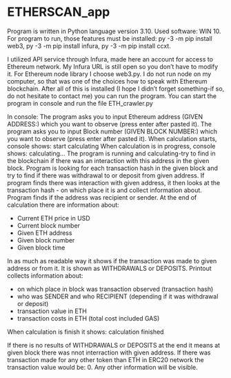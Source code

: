 # ETHERSCAN_app
Program is written in Python language version 3.10. 
Used software: WIN 10.
For program to run, those features must be installed: py -3 -m pip install web3, py -3 -m pip install infura, py -3 -m pip install ccxt.

I utilized API service through Infura, made here an account for access to Ethereum network. My Infura URL is still open so you don’t have to modify it. For Ethereum node library I choose web3.py. I do not run node on my computer, so that was one of the choices how to speak with Ethereum blockchain. 
After all of this is installed (I hope I didn’t forget something-if so, do not hesitate to contact me) you can run the program.
You can start the program in console and run the file ETH_crawler.py

In console:
The program asks you to input Ethereum address (GIVEN ADDRESS:) which you want to observe (press enter after pasted it).
The program asks you to input Block number (GIVEN BLOCK NUMBER:) which you want to observe (press enter after pasted it).
When calculation starts, console shows: start calculating
When calculation is in progress, console shows: calculating…<transaction hash>
The program is running and calculating-try to find in the blockchain if there was an interaction with this address in the given block. Program is looking for each transaction hash in the given block and try to find if there was withdrawal to or deposit from given address. 
If program finds there was interaction with given address, it then looks at the transaction hash - on which place it is and collect information about. Program finds if the address was recipient or sender. At the end of calculation there are information about:
-	Current ETH price in USD
-	Current block number
-	Given ETH address 
-	Given block number
-	Given block time

In as much as readable way it shows if the transaction was made to given address or from it. It is shown as WITHDRAWALS or DEPOSITS.
Printout collects information about: 
- on which place in block was transaction observed (transaction hash)
- who was SENDER and who RECIPIENT (depending if it was withdrawal or deposit)
- transaction value in ETH
- transaction costs in ETH (total cost included GAS)

When calculation is finish it shows: calculation finished

If there is no results of WITHDRAWALS or DEPOSITS at the end it means at given block there was nnot interraction with given address. If there was transaction made for any other token than ETH in ERC20 network the transaction value would be: 0. Any other information will be visible. 
